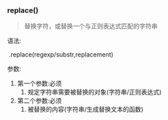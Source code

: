 ### replace() 

> 替换字符，或替换一个与正则表达式匹配的字符串

语法:

​	.replace(regexp/substr,replacement)

参数:

1. 第一个参数:必须
   1. 规定字符串需要被替换的对象(字符串/正则表达式)
2. 第二个参数:必须
   1. 被替换的内容(字符串/生成替换文本的函数)